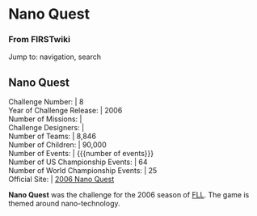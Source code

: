 # Nano Quest

### From FIRSTwiki

Jump to: navigation, search

Nano Quest  
---  
Challenge Number: | 8  
Year of Challenge Release: | 2006  
Number of Missions: |  
Challenge Designers: |  
Number of Teams: | 8,846  
Number of Children: | 90,000  
Number of Events: | {{{number of events}}}  
Number of US Championship Events: | 64  
Number of World Championship Events: | 25  
Official Site: | [2006 Nano
Quest](http://www.firstlegoleague.org/default.aspx?pid=21380
"http://www.firstlegoleague.org/default.aspx?pid=21380" )  
  
**Nano Quest** was the challenge for the 2006 season of [FLL](/index.php/FLL "FLL" ). The game is themed around nano-technology. 

